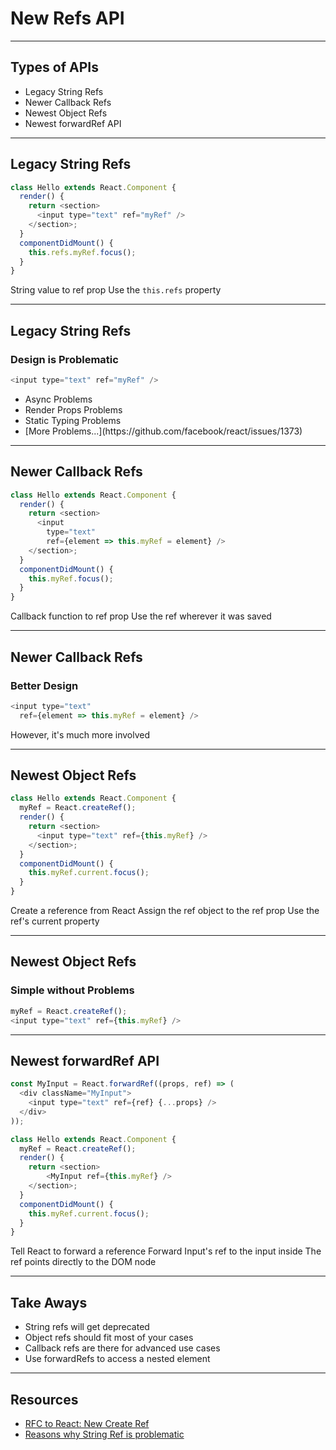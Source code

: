# New Refs API

------

## Types of APIs

<!-- .slide: data-title="Refs API" -->

* Legacy String Refs<!-- .element: class="fragment" -->
* Newer Callback Refs<!-- .element: class="fragment" -->
* Newest Object Refs<!-- .element: class="fragment" -->
* Newest forwardRef API<!-- .element: class="fragment" -->

------

## Legacy String Refs

<!-- .slide: data-title="Refs API" -->

```js
class Hello extends React.Component {
  render() {
    return <section>
      <input type="text" ref="myRef" />
    </section>;
  }
  componentDidMount() {
    this.refs.myRef.focus();
  }
}
```

<span class="fragment current-only focus-text" data-code-focus="4">String value to ref prop</span>
<span class="fragment current-only focus-text" data-code-focus="8">Use the `this.refs` property</span>

------

## Legacy String Refs

<!-- .slide: data-title="Refs API" -->

### Design is Problematic

```js
<input type="text" ref="myRef" />
```

* Async Problems<!-- .element: class="fragment" -->
* Render Props Problems<!-- .element: class="fragment" -->
* Static Typing Problems<!-- .element: class="fragment" -->
* <!-- .element: class="fragment" -->[More Problems...](https://github.com/facebook/react/issues/1373)

------

## Newer Callback Refs

<!-- .slide: data-title="Refs API" -->

```js
class Hello extends React.Component {
  render() {
    return <section>
      <input
        type="text"
        ref={element => this.myRef = element} />
    </section>;
  }
  componentDidMount() {
    this.myRef.focus();
  }
}
```

<span class="fragment current-only focus-text focus-text--abs" data-code-focus="4-6">Callback function to ref prop</span>
<span class="fragment current-only focus-text focus-text--abs" data-code-focus="10">Use the ref wherever it was saved</span>

------

## Newer Callback Refs

<!-- .slide: data-title="Refs API" -->

### Better Design

```js
<input type="text"
  ref={element => this.myRef = element} />
```

However, it's much more involved<!-- .element: class="fragment" -->

------

## Newest Object Refs

<!-- .slide: data-title="Refs API" -->

```js
class Hello extends React.Component {
  myRef = React.createRef();
  render() {
    return <section>
      <input type="text" ref={this.myRef} />
    </section>;
  }
  componentDidMount() {
    this.myRef.current.focus();
  }
}
```

<span class="fragment current-only focus-text" data-code-focus="2">Create a reference from React</span>
<span class="fragment current-only focus-text" data-code-focus="5">Assign the ref object to the ref prop</span>
<span class="fragment current-only focus-text" data-code-focus="9">Use the ref's current property</span>

------

## Newest Object Refs

<!-- .slide: data-title="Refs API" -->

### Simple without Problems

```js
myRef = React.createRef();
<input type="text" ref={this.myRef} />
```

------

## Newest forwardRef API

<!-- .slide: data-title="Refs API" -->

```js
const MyInput = React.forwardRef((props, ref) => (
  <div className="MyInput">
    <input type="text" ref={ref} {...props} />
  </div>
));

class Hello extends React.Component {
  myRef = React.createRef();
  render() {
    return <section>
        <MyInput ref={this.myRef} />
    </section>;
  }
  componentDidMount() {
    this.myRef.current.focus();
  }
}
```

<span class="fragment current-only focus-text" data-code-focus="1,5">Tell React to forward a reference</span>
<span class="fragment current-only focus-text" data-code-focus="1,3,5">Forward Input's ref to the input inside</span>
<span class="fragment current-only focus-text" data-code-focus="11">The ref points directly to the DOM node</span>

------

## Take Aways

<!-- .slide: data-title="Refs API" -->

* String refs will get deprecated<!-- .element: class="fragment" -->
* Object refs should fit most of your cases<!-- .element: class="fragment" -->
* Callback refs are there for advanced use cases<!-- .element: class="fragment" -->
* Use forwardRefs to access a nested element<!-- .element: class="fragment" -->

------

## Resources

<!-- .slide: data-title="Refs API" data-state="resources" -->

* [RFC to React: New Create Ref](https://github.com/reactjs/rfcs/blob/master/text/0017-new-create-ref.md)
* [Reasons why String Ref is problematic](https://github.com/facebook/react/issues/1373)